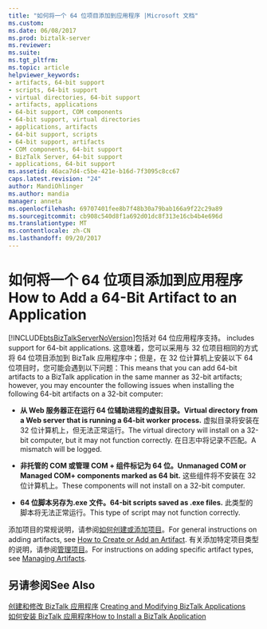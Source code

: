 ```yaml
---
title: "如何将一个 64 位项目添加到应用程序 |Microsoft 文档"
ms.custom: 
ms.date: 06/08/2017
ms.prod: biztalk-server
ms.reviewer: 
ms.suite: 
ms.tgt_pltfrm: 
ms.topic: article
helpviewer_keywords:
- artifacts, 64-bit support
- scripts, 64-bit support
- virtual directories, 64-bit support
- artifacts, applications
- 64-bit support, COM components
- 64-bit support, virtual directories
- applications, artifacts
- 64-bit support, scripts
- 64-bit support, artifacts
- COM components, 64-bit support
- BizTalk Server, 64-bit support
- applications, 64-bit support
ms.assetid: 46aca7d4-c5be-421e-b16d-7f3095c8cc67
caps.latest.revision: "24"
author: MandiOhlinger
ms.author: mandia
manager: anneta
ms.openlocfilehash: 69707401fee8b7f48b30a79bab166a9f22c29a89
ms.sourcegitcommit: cb908c540d8f1a692d01dc8f313e16cb4b4e696d
ms.translationtype: MT
ms.contentlocale: zh-CN
ms.lasthandoff: 09/20/2017
---
```

# <a name="how-to-add-a-64-bit-artifact-to-an-application"></a><span data-ttu-id="fc7a4-102">如何将一个 64 位项目添加到应用程序</span><span class="sxs-lookup"><span data-stu-id="fc7a4-102">How to Add a 64-Bit Artifact to an Application</span></span>
[!INCLUDE[btsBizTalkServerNoVersion](../includes/btsbiztalkservernoversion-md.md)]<span data-ttu-id="fc7a4-103">包括对 64 位应用程序支持。</span><span class="sxs-lookup"><span data-stu-id="fc7a4-103"> includes support for 64-bit applications.</span></span> <span data-ttu-id="fc7a4-104">这意味着，您可以采用与 32 位项目相同的方式将 64 位项目添加到 BizTalk 应用程序中；但是，在 32 位计算机上安装以下 64 位项目时，您可能会遇到以下问题：</span><span class="sxs-lookup"><span data-stu-id="fc7a4-104">This means that you can add 64-bit artifacts to a BizTalk application in the same manner as 32-bit artifacts; however, you may encounter the following issues when installing the following 64-bit artifacts on a 32-bit computer:</span></span>  
  
-   <span data-ttu-id="fc7a4-105">**从 Web 服务器正在运行 64 位辅助进程的虚拟目录。**</span><span class="sxs-lookup"><span data-stu-id="fc7a4-105">**Virtual directory from a Web server that is running a 64-bit worker process.**</span></span> <span data-ttu-id="fc7a4-106">虚拟目录将安装在 32 位计算机上，但无法正常运行。</span><span class="sxs-lookup"><span data-stu-id="fc7a4-106">The virtual directory will install on a 32-bit computer, but it may not function correctly.</span></span> <span data-ttu-id="fc7a4-107">在日志中将记录不匹配。</span><span class="sxs-lookup"><span data-stu-id="fc7a4-107">A mismatch will be logged.</span></span>  
  
-   <span data-ttu-id="fc7a4-108">**非托管的 COM 或管理 COM + 组件标记为 64 位。**</span><span class="sxs-lookup"><span data-stu-id="fc7a4-108">**Unmanaged COM or Managed COM+ components marked as 64 bit.**</span></span> <span data-ttu-id="fc7a4-109">这些组件将不安装在 32 位计算机上。</span><span class="sxs-lookup"><span data-stu-id="fc7a4-109">These components will not install on a 32-bit computer.</span></span>  
  
-   <span data-ttu-id="fc7a4-110">**64 位脚本另存为.exe 文件。**</span><span class="sxs-lookup"><span data-stu-id="fc7a4-110">**64-bit scripts saved as .exe files.**</span></span> <span data-ttu-id="fc7a4-111">此类型的脚本将无法正常运行。</span><span class="sxs-lookup"><span data-stu-id="fc7a4-111">This type of script may not function correctly.</span></span>  
  
 <span data-ttu-id="fc7a4-112">添加项目的常规说明，请参阅[如何创建或添加项目](../core/how-to-create-or-add-an-artifact.md)。</span><span class="sxs-lookup"><span data-stu-id="fc7a4-112">For general instructions on adding artifacts, see [How to Create or Add an Artifact](../core/how-to-create-or-add-an-artifact.md).</span></span> <span data-ttu-id="fc7a4-113">有关添加特定项目类型的说明，请参阅[管理项目](../core/managing-artifacts.md)。</span><span class="sxs-lookup"><span data-stu-id="fc7a4-113">For instructions on adding specific artifact types, see [Managing Artifacts](../core/managing-artifacts.md).</span></span>  
  
## <a name="see-also"></a><span data-ttu-id="fc7a4-114">另请参阅</span><span class="sxs-lookup"><span data-stu-id="fc7a4-114">See Also</span></span>  
 <span data-ttu-id="fc7a4-115">[创建和修改 BizTalk 应用程序](../core/creating-and-modifying-biztalk-applications.md) </span><span class="sxs-lookup"><span data-stu-id="fc7a4-115">[Creating and Modifying BizTalk Applications](../core/creating-and-modifying-biztalk-applications.md) </span></span>  
 [<span data-ttu-id="fc7a4-116">如何安装 BizTalk 应用程序</span><span class="sxs-lookup"><span data-stu-id="fc7a4-116">How to Install a BizTalk Application</span></span>](../core/how-to-install-a-biztalk-application.md)